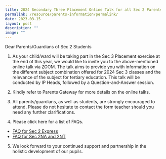 ```yaml
---
title: 2024 Secondary Three Placement Online Talk for all Sec 2 Parents
permalink: /resource/parents-information/permalink/
date: 2023-03-15
layout: post
description: ""
image: ""
---
```

Dear Parents/Guardians of Sec 2 Students

1. As your child/ward will be taking part in the Sec 3 Placement exercise at the end of this year, we would like to invite you to the above-mentioned online talk via ZOOM. The talk aims to provide you with information on the different subject combination offered for 2024 Sec 3 classes and the relevance of the subject for tertiary education. This talk will be conducted by IP Heads, followed by a Question-and-Answer session. 

2. Kindly refer to Parents Gateway for more details on the online talks.
 
3. All parents/guardians, as well as students, are strongly encouraged to attend. Please do not hesitate to contact the form teacher should you need any further clarifications.
 
4. Please click here for a list of FAQs. 
* [FAQ for Sec 2 Express](/files/Parents'%20Information/2023%20S3%20Placement%20Briefing%20for%202Exp_FAQ.pdf)
* [FAQ for Sec 2NA and 2NT](/files/Parents'%20Information/2023%20S3%20Placement%20Briefing%20for%202NA2NT_FAQ.pdf)
5. We look forward to your continued support and partnership in the holistic development of our pupils. 

